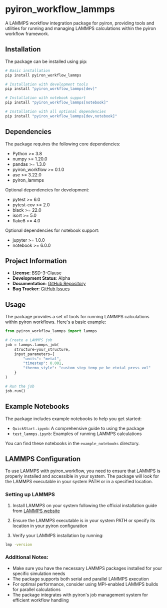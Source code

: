 # pyiron_workflow_lammps

A LAMMPS workflow integration package for pyiron, providing tools and utilities for running and managing LAMMPS calculations within the pyiron workflow framework.

## Installation

The package can be installed using pip:

```bash
# Basic installation
pip install pyiron_workflow_lammps

# Installation with development tools
pip install "pyiron_workflow_lammps[dev]"

# Installation with notebook support
pip install "pyiron_workflow_lammps[notebook]"

# Installation with all optional dependencies
pip install "pyiron_workflow_lammps[dev,notebook]"
```

## Dependencies

The package requires the following core dependencies:
- Python >= 3.8
- numpy >= 1.20.0
- pandas >= 1.3.0
- pyiron_workflow >= 0.1.0
- ase >= 3.22.0
- pyiron_lammps

Optional dependencies for development:
- pytest >= 6.0
- pytest-cov >= 2.0
- black >= 22.0
- isort >= 5.0
- flake8 >= 4.0

Optional dependencies for notebook support:
- jupyter >= 1.0.0
- notebook >= 6.0.0

## Project Information

- **License**: BSD-3-Clause
- **Development Status**: Alpha
- **Documentation**: [GitHub Repository](https://github.com/pyiron/pyiron_workflow_lammps)
- **Bug Tracker**: [GitHub Issues](https://github.com/pyiron/pyiron_workflow_lammps/issues)

## Usage

The package provides a set of tools for running LAMMPS calculations within pyiron workflows. Here's a basic example:

```python
from pyiron_workflow_lammps import lammps

# Create a LAMMPS job
job = lammps.lammps_job(
    structure=your_structure,
    input_parameters={
        "units": "metal",
        "timestep": 0.001,
        "thermo_style": "custom step temp pe ke etotal press vol"
    }
)

# Run the job
job.run()
```

## Example Notebooks

The package includes example notebooks to help you get started:

- `QuickStart.ipynb`: A comprehensive guide to using the package
- `test_lammps.ipynb`: Examples of running LAMMPS calculations

You can find these notebooks in the `example_notebooks` directory.

## LAMMPS Configuration

To use LAMMPS with pyiron_workflow, you need to ensure that LAMMPS is properly installed and accessible in your system. The package will look for the LAMMPS executable in your system PATH or in a specified location.

### Setting up LAMMPS

1. Install LAMMPS on your system following the official installation guide from [LAMMPS website](https://docs.lammps.org/Install.html)

2. Ensure the LAMMPS executable is in your system PATH or specify its location in your pyiron configuration

3. Verify your LAMMPS installation by running:
```bash
lmp -version
```

### Additional Notes:
- Make sure you have the necessary LAMMPS packages installed for your specific simulation needs
- The package supports both serial and parallel LAMMPS execution
- For optimal performance, consider using MPI-enabled LAMMPS builds for parallel calculations
- The package integrates with pyiron's job management system for efficient workflow handling
